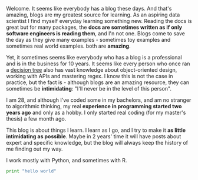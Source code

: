 
Welcome.
It seems like everybody has a blog these days. And that's amazing, blogs are my greatest source for learning. As an aspiring data scientist I find myself everyday learning something new. Reading the docs is great but for many packages, the **docs are sometimes written as if only software engineers is reading them**, and I'n not one. Blogs come to save the day as they give many examples - sometimes toy examples and sometimes real world examples. both are __amazing__.

Yet, it sometimes seems like everybody who has a blog is a professional and is in the business for 10 years. It seems like every person who once ran a [decision tree](https://en.wikipedia.org/wiki/Decision_tree_learning) also has vast knowledge about object-oriented design, working with APIs and mastering regex. I know this is not the case in practice, but the fact is - although blogs are an amazing resource, they can sometimes be __intimidating__: "I'll never be in the level of this person".

I am 28, and although I've coded some in my bachelors, and am no stranger to algorithmic thinking, my real __experience in programming started two years ago__ and only as a hobby. I only started real coding (for my master's thesis) a few month ago.

This blog is about things I learn. I learn as I go, and I try to make it __as little intimidating as possible__. Maybe in 2 years' time it will have posts about expert and specific knowledge, but the blog will always keep the history of me finding out my way.

I work mostly with Python, and sometimes with R.

```python
print "hello world"
```
